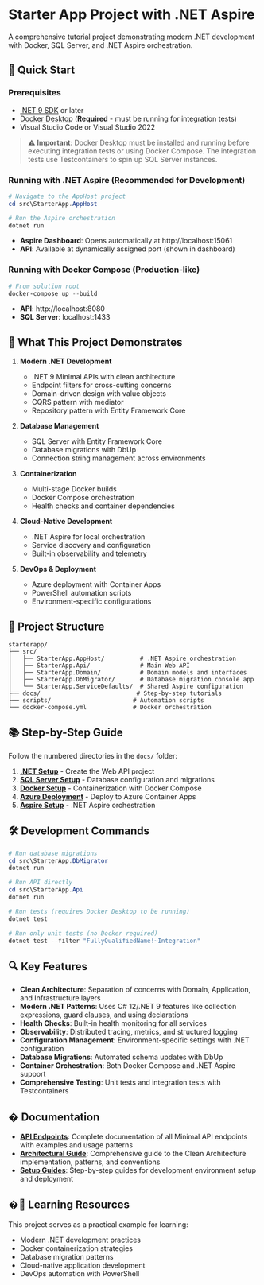 # Starter App Project with .NET Aspire

A comprehensive tutorial project demonstrating modern .NET development with Docker, SQL Server, and .NET Aspire orchestration.

## 🚀 Quick Start

### Prerequisites
- [.NET 9 SDK](https://dotnet.microsoft.com/download/dotnet/9.0) or later
- [Docker Desktop](https://www.docker.com/products/docker-desktop) (**Required** - must be running for integration tests)
- Visual Studio Code or Visual Studio 2022

> **⚠️ Important**: Docker Desktop must be installed and running before executing integration tests or using Docker Compose. The integration tests use Testcontainers to spin up SQL Server instances.

### Running with .NET Aspire (Recommended for Development)
```powershell
# Navigate to the AppHost project
cd src\StarterApp.AppHost

# Run the Aspire orchestration
dotnet run
```
- **Aspire Dashboard**: Opens automatically at http://localhost:15061
- **API**: Available at dynamically assigned port (shown in dashboard)

### Running with Docker Compose (Production-like)
```powershell
# From solution root
docker-compose up --build
```
- **API**: http://localhost:8080
- **SQL Server**: localhost:1433

## 🎯 What This Project Demonstrates

1. **Modern .NET Development**
   - .NET 9 Minimal APIs with clean architecture
   - Endpoint filters for cross-cutting concerns
   - Domain-driven design with value objects
   - CQRS pattern with mediator
   - Repository pattern with Entity Framework Core

2. **Database Management**
   - SQL Server with Entity Framework Core
   - Database migrations with DbUp
   - Connection string management across environments

3. **Containerization**
   - Multi-stage Docker builds
   - Docker Compose orchestration
   - Health checks and container dependencies

4. **Cloud-Native Development**
   - .NET Aspire for local orchestration
   - Service discovery and configuration
   - Built-in observability and telemetry

5. **DevOps & Deployment**
   - Azure deployment with Container Apps
   - PowerShell automation scripts
   - Environment-specific configurations

## 📁 Project Structure

```
starterapp/
├── src/
│   ├── StarterApp.AppHost/          # .NET Aspire orchestration
│   ├── StarterApp.Api/              # Main Web API
│   ├── StarterApp.Domain/           # Domain models and interfaces
│   ├── StarterApp.DbMigrator/       # Database migration console app
│   └── StarterApp.ServiceDefaults/  # Shared Aspire configuration
├── docs/                           # Step-by-step tutorials
├── scripts/                       # Automation scripts
└── docker-compose.yml             # Docker orchestration
```

## 📚 Step-by-Step Guide

Follow the numbered directories in the `docs/` folder:

1. **[.NET Setup](docs/01-dotnet-setup/README.md)** - Create the Web API project
2. **[SQL Server Setup](docs/02-sql-server-setup/README.md)** - Database configuration and migrations
3. **[Docker Setup](docs/03-docker-setup/README.md)** - Containerization with Docker Compose
4. **[Azure Deployment](docs/04-azure-deployment/README.md)** - Deploy to Azure Container Apps
5. **[Aspire Setup](docs/05-aspire-setup/README.md)** - .NET Aspire orchestration

## 🛠️ Development Commands

```powershell
# Run database migrations
cd src\StarterApp.DbMigrator
dotnet run

# Run API directly
cd src\StarterApp.Api
dotnet run

# Run tests (requires Docker Desktop to be running)
dotnet test

# Run only unit tests (no Docker required)
dotnet test --filter "FullyQualifiedName!~Integration"
```

## 🔍 Key Features

- **Clean Architecture**: Separation of concerns with Domain, Application, and Infrastructure layers
- **Modern .NET Patterns**: Uses C# 12/.NET 9 features like collection expressions, guard clauses, and using declarations
- **Health Checks**: Built-in health monitoring for all services
- **Observability**: Distributed tracing, metrics, and structured logging
- **Configuration Management**: Environment-specific settings with .NET configuration
- **Database Migrations**: Automated schema updates with DbUp
- **Container Orchestration**: Both Docker Compose and .NET Aspire support
- **Comprehensive Testing**: Unit tests and integration tests with Testcontainers

## � Documentation

- **[API Endpoints](docs/API-ENDPOINTS.md)**: Complete documentation of all Minimal API endpoints with examples and usage patterns
- **[Architectural Guide](CLAUDE.md)**: Comprehensive guide to the Clean Architecture implementation, patterns, and conventions
- **[Setup Guides](docs/)**: Step-by-step guides for development environment setup and deployment

## �📖 Learning Resources

This project serves as a practical example for learning:
- Modern .NET development practices
- Docker containerization strategies
- Database migration patterns
- Cloud-native application development
- DevOps automation with PowerShell